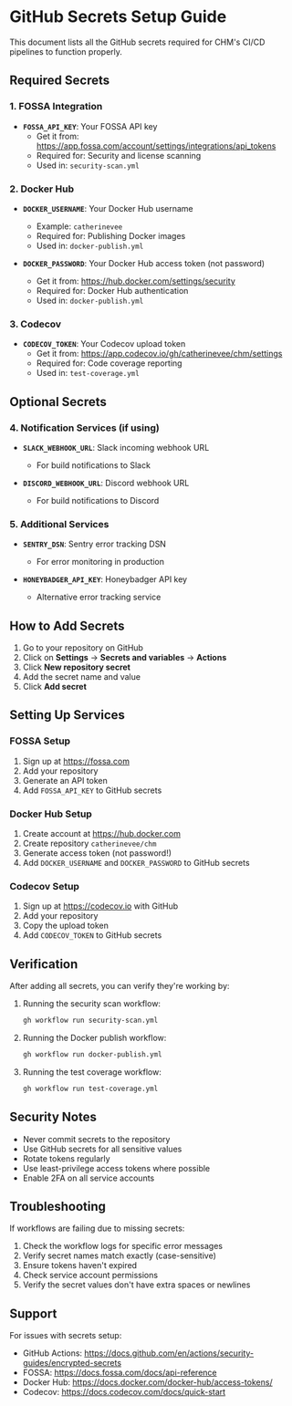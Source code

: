 # GitHub Secrets Setup Guide

This document lists all the GitHub secrets required for CHM's CI/CD pipelines to function properly.

## Required Secrets

### 1. FOSSA Integration
- **`FOSSA_API_KEY`**: Your FOSSA API key
  - Get it from: https://app.fossa.com/account/settings/integrations/api_tokens
  - Required for: Security and license scanning
  - Used in: `security-scan.yml`

### 2. Docker Hub
- **`DOCKER_USERNAME`**: Your Docker Hub username
  - Example: `catherinevee`
  - Required for: Publishing Docker images
  - Used in: `docker-publish.yml`

- **`DOCKER_PASSWORD`**: Your Docker Hub access token (not password)
  - Get it from: https://hub.docker.com/settings/security
  - Required for: Docker Hub authentication
  - Used in: `docker-publish.yml`

### 3. Codecov
- **`CODECOV_TOKEN`**: Your Codecov upload token
  - Get it from: https://app.codecov.io/gh/catherinevee/chm/settings
  - Required for: Code coverage reporting
  - Used in: `test-coverage.yml`

## Optional Secrets

### 4. Notification Services (if using)
- **`SLACK_WEBHOOK_URL`**: Slack incoming webhook URL
  - For build notifications to Slack
  
- **`DISCORD_WEBHOOK_URL`**: Discord webhook URL
  - For build notifications to Discord

### 5. Additional Services
- **`SENTRY_DSN`**: Sentry error tracking DSN
  - For error monitoring in production

- **`HONEYBADGER_API_KEY`**: Honeybadger API key
  - Alternative error tracking service

## How to Add Secrets

1. Go to your repository on GitHub
2. Click on **Settings** → **Secrets and variables** → **Actions**
3. Click **New repository secret**
4. Add the secret name and value
5. Click **Add secret**

## Setting Up Services

### FOSSA Setup
1. Sign up at https://fossa.com
2. Add your repository
3. Generate an API token
4. Add `FOSSA_API_KEY` to GitHub secrets

### Docker Hub Setup
1. Create account at https://hub.docker.com
2. Create repository `catherinevee/chm`
3. Generate access token (not password!)
4. Add `DOCKER_USERNAME` and `DOCKER_PASSWORD` to GitHub secrets

### Codecov Setup
1. Sign up at https://codecov.io with GitHub
2. Add your repository
3. Copy the upload token
4. Add `CODECOV_TOKEN` to GitHub secrets

## Verification

After adding all secrets, you can verify they're working by:

1. Running the security scan workflow:
   ```bash
   gh workflow run security-scan.yml
   ```

2. Running the Docker publish workflow:
   ```bash
   gh workflow run docker-publish.yml
   ```

3. Running the test coverage workflow:
   ```bash
   gh workflow run test-coverage.yml
   ```

## Security Notes

- Never commit secrets to the repository
- Use GitHub secrets for all sensitive values
- Rotate tokens regularly
- Use least-privilege access tokens where possible
- Enable 2FA on all service accounts

## Troubleshooting

If workflows are failing due to missing secrets:

1. Check the workflow logs for specific error messages
2. Verify secret names match exactly (case-sensitive)
3. Ensure tokens haven't expired
4. Check service account permissions
5. Verify the secret values don't have extra spaces or newlines

## Support

For issues with secrets setup:
- GitHub Actions: https://docs.github.com/en/actions/security-guides/encrypted-secrets
- FOSSA: https://docs.fossa.com/docs/api-reference
- Docker Hub: https://docs.docker.com/docker-hub/access-tokens/
- Codecov: https://docs.codecov.com/docs/quick-start